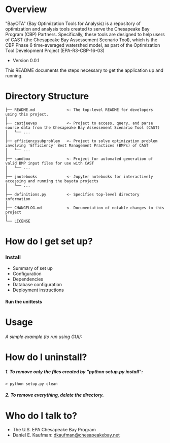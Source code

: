 # Overview

"BayOTA" (Bay Optimization Tools for Analysis) is a repository of
optimization and analysis tools created to serve the
Chesapeake Bay Program (CBP) Partners.
Specifically, these tools are designed to help users of CAST
(the Chesapeake Bay Assessement Scenario Tool), which
is the CBP Phase 6 time-averaged watershed model,
as part of the Optimization Tool Development Project
(EPA-R3-CBP-16-03)

* Version 0.0.1

This README documents the steps necessary to get the
application up and running.

# Directory Structure

```
├── README.md              <- The top-level README for developers using this project.
│
├── castjeeves             <- Project to access, query, and parse source data from the Chesapeake Bay Assessement Scenario Tool (CAST)
│   └── ...
│
├── efficiencysubproblem   <- Project to solve optimization problem involving 'Efficiency' Best Management Practices (BMPs) of CAST
│   └── ...
│
├── sandbox                <- Project for automated generation of valid BMP input files for use with CAST
│   └── ...
│
├── jnotebooks             <- Jupyter notebooks for interactively accessing and running the bayota projects
│   └── ...
│
├── definitions.py         <- Specifies top-level directory information
│
├── CHANGELOG.md           <- Documentation of notable changes to this project
│
└── LICENSE
```


# How do I get set up?

### Install

* Summary of set up
* Configuration
* Dependencies
* Database configuration
* Deployment instructions

#### Run the unittests

# Usage

###### A simple example (to run using GUI):

# How do I uninstall?

##### 1. To remove only the files created by "python setup.py install":

    > python setup.py clean

##### 2. To remove everything, delete the directory.

# Who do I talk to? ###

* The U.S. EPA Chesapeake Bay Program
* Daniel E. Kaufman: dkaufman@chesapeakebay.net